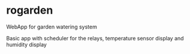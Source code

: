 # rogarden
WebApp for garden watering system

Basic app with scheduler for the relays, temperature sensor display and humidity display
